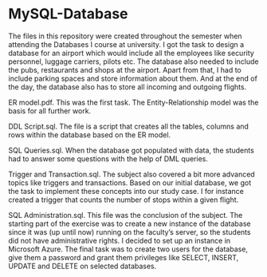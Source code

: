 # MySQL-Database
The files in this repository were created throughout the semester when attending the Databases I course at university. I got the task to design a database for an airport which would include all the employees like security personnel, luggage carriers, pilots etc. The database also needed to include the pubs, restaurants and shops at the airport. Apart from that, I had to include parking spaces and store information about them. And at the end of the day, the database also has to store all incoming and outgoing flights.

ER model.pdf. This was the first task. The Entity-Relationship model was the basis for all further work.

DDL Script.sql. The file is a script that creates all the tables, columns and rows within the database based on the ER model.

SQL Queries.sql. When the database got populated with data, the students had to answer some questions with the help of DML queries.

Trigger and Transaction.sql. The subject also covered a bit more advanced topics like triggers and transactions. Based on our initial database, we got the task to implement these concepts into our study case. I for instance created a trigger that counts the number of stops within a given flight.

SQL Administration.sql. This file was the conclusion of the subject. The starting part of the exercise was to create a new instance of the database since it was (up until now) running on the faculty’s server, so the students did not have administrative rights. I decided to set up an instance in Microsoft Azure. The final task was to create two users for the database, give them a password and grant them privileges like SELECT, INSERT, UPDATE and DELETE on selected databases.

